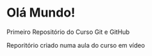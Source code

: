 # Olá Mundo!
 Primeiro Repositório do Curso Git e GitHub

 Reporitório criado numa aula do curso em vídeo
